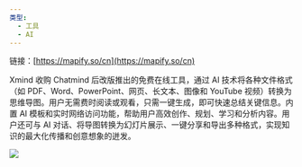 ```yaml
---
类型:
  - 工具
  - AI
---
```


链接：[https://mapify.so/cn](https://mapify.so/cn)

Xmind 收购 Chatmind 后改版推出的免费在线工具，通过 AI 技术将各种文件格式（如 PDF、Word、PowerPoint、网页、长文本、图像和 YouTube 视频）转换为思维导图。用户无需费时阅读或观看，只需一键生成，即可快速总结关键信息。内置 AI 模板和实时网络访问功能，帮助用户高效创作、规划、学习和分析内容。用户还可与 AI 对话、将导图转换为幻灯片展示、一键分享和导出多种格式，实现知识的最大化传播和创意想象的迸发。

[![](https://pic.ftium4.com/2024-06-03-17173488934039.png)](https://pic.ftium4.com/2024-06-03-17173488934039.png)